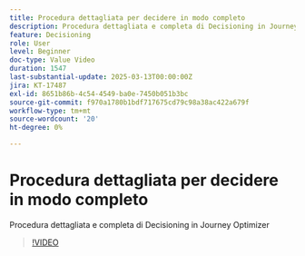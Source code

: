 ```yaml
---
title: Procedura dettagliata per decidere in modo completo
description: Procedura dettagliata e completa di Decisioning in Journey Optimizer
feature: Decisioning
role: User
level: Beginner
doc-type: Value Video
duration: 1547
last-substantial-update: 2025-03-13T00:00:00Z
jira: KT-17487
exl-id: 8651b86b-4c54-4549-ba0e-7450b051b3bc
source-git-commit: f970a1780b1bdf717675cd79c98a38ac422a679f
workflow-type: tm+mt
source-wordcount: '20'
ht-degree: 0%

---
```


# Procedura dettagliata per decidere in modo completo

Procedura dettagliata e completa di Decisioning in Journey Optimizer

>[!VIDEO](https://video.tv.adobe.com/v/3451100/?learn=on&enablevpops)
